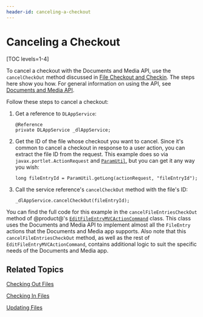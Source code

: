 ```yaml
---
header-id: canceling-a-checkout
---
```


# Canceling a Checkout

[TOC levels=1-4]

To cancel a checkout with the Documents and Media API, use the 
`cancelCheckOut` method discussed in 
[File Checkout and Checkin](/docs/7-2/frameworks/-/knowledge_base/f/file-checkout-and-checkin). 
The steps here show you how. For general information on using the API, see 
[Documents and Media API](/docs/7-2/frameworks/-/knowledge_base/f/documents-and-media-api). 

Follow these steps to cancel a checkout: 

1.  Get a reference to `DLAppService`: 

        @Reference
        private DLAppService _dlAppService;

2.  Get the ID of the file whose checkout you want to cancel. Since it's common 
    to cancel a checkout in response to a user action, you can extract the file 
    ID from the request. This example does so via `javax.portlet.ActionRequest` 
    and 
    [`ParamUtil`](@platform-ref@/7.2-latest/javadocs/portal-kernel/com/liferay/portal/kernel/util/ParamUtil.html), 
    but you can get it any way you wish: 

        long fileEntryId = ParamUtil.getLong(actionRequest, "fileEntryId");

3.  Call the service reference's `cancelCheckOut` method with the file's ID: 

        _dlAppService.cancelCheckOut(fileEntryId);

You can find the full code for this example in the `cancelFileEntriesCheckOut` 
method of @product@'s 
[`EditFileEntryMVCActionCommand`](https://github.com/liferay/liferay-portal/blob/master/modules/apps/document-library/document-library-web/src/main/java/com/liferay/document/library/web/internal/portlet/action/EditFileEntryMVCActionCommand.java) 
class. This class uses the Documents and Media API to implement almost all the 
`FileEntry` actions that the Documents and Media app supports. Also note that 
this `cancelFileEntriesCheckOut` method, as well as the rest of 
`EditFileEntryMVCActionCommand`, contains additional logic to suit the specific 
needs of the Documents and Media app. 

## Related Topics

[Checking Out Files](/docs/7-2/frameworks/-/knowledge_base/f/checking-out-files)

[Checking In Files](/docs/7-2/frameworks/-/knowledge_base/f/checking-in-files)

[Updating Files](/docs/7-2/frameworks/-/knowledge_base/f/updating-files)
